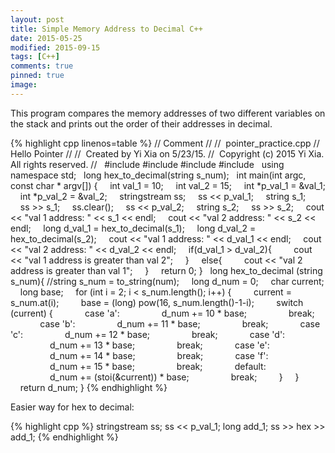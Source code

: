 ```yaml
---
layout: post
title: Simple Memory Address to Decimal C++
date: 2015-05-25
modified: 2015-09-15
tags: [C++]
comments: true
pinned: true
image:
---
```


This program compares the memory addresses of two different variables on the stack and prints out the order of their addresses in decimal.

{% highlight cpp linenos=table %}
// Comment
//
//  pointer_practice.cpp
//  Hello Pointer
//
//  Created by Yi Xia on 5/23/15.
//  Copyright (c) 2015 Yi Xia. All rights reserved.
//
 
#include <iostream>
#include <cmath>
#include <sstream>
#include <cstdlib>
 
using namespace std;
 
long hex_to_decimal(string s_num);
 
int main(int argc, const char * argv[]) {
    int val_1 = 10;
    int val_2 = 15;
    int *p_val_1 = &val_1;
    int *p_val_2 = &val_2;
    stringstream ss;
    ss << p_val_1;
    string s_1;
    ss >> s_1;
    ss.clear();
    ss << p_val_2;
    string s_2;
    ss >> s_2;
    cout << "val 1 address: " << s_1 << endl;
    cout << "val 2 address: " << s_2 << endl;
    long d_val_1 = hex_to_decimal(s_1);
    long d_val_2 = hex_to_decimal(s_2);
    cout << "val 1 address: " << d_val_1 << endl;
    cout << "val 2 address: " << d_val_2 << endl;
    if(d_val_1 > d_val_2){
        cout << "val 1 address is greater than val 2";
    }
    else{
        cout << "val 2 address is greater than val 1";
    }
    return 0;
}
 
long hex_to_decimal (string s_num){
//string s_num = to_string(num);
    long d_num = 0;
    char current;
    long base;
    for (int i = 2; i < s_num.length(); i++) {
        current = s_num.at(i);
        base = (long) pow(16, s_num.length()-1-i);
        switch (current) {
            case 'a':
                d_num += 10 * base;
                break;
            case 'b':
                d_num += 11 * base;
                break;
            case 'c':
                d_num += 12 * base;
                break;
            case 'd':
                d_num += 13 * base;
                break;
            case 'e':
                d_num += 14 * base;
                break;
            case 'f':
                d_num += 15 * base;
                break;
            default:
                d_num += (stoi(&current)) * base;
                break;
        }
    }
    return d_num;
}
{% endhighlight %}

Easier way for hex to decimal: 

{% highlight cpp %}
stringstream ss;
ss << p_val_1;
long add_1;
ss >> hex >> add_1;
{% endhighlight %}
